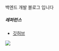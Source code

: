 백엔드 개발 블로그 입니다


##### 레퍼런스

- [깃허브][1] 


[1]: https://github.com/H37-J


<a href="https://hits.seeyoufarm.com"><img src="https://hits.seeyoufarm.com/api/count/incr/badge.svg?url=https%3A%2F%2Fgithub.com%2FH37-J%2F&count_bg=%2379C83D&title_bg=%23555555&icon=&icon_color=%23E7E7E7&title=hits&edge_flat=false"/></a>